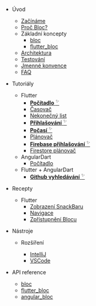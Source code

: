 - Úvod

  - [Začínáme](cs/gettingstarted.md)
  - [Proč Bloc?](cs/whybloc.md)
  - Základní koncepty
    - [bloc](cs/coreconcepts.md)
    - [flutter_bloc](cs/flutterbloccoreconcepts.md)
  - [Architektura](cs/architecture.md)
  - [Testování](cs/testing.md)
  - [Jmenné konvence](cs/blocnamingconventions.md)
  - [FAQ](cs/faqs.md)

- Tutoriály

  - Flutter
    - [**Počítadlo** <sup>✨</sup>](fluttercountertutorial.md)
    - [Časovač](fluttertimertutorial.md)
    - [Nekonečný list](flutterinfinitelisttutorial.md)
    - [**Přihlašování** <sup>✨</sup>](flutterlogintutorial.md)
    - [**Počasí** <sup>✨</sup>](flutterweathertutorial.md)
    - [Plánovač](cs/fluttertodostutorial.md)
    - [**Firebase přihlašování** <sup>✨</sup>](flutterfirebaselogintutorial.md)
    - [Firestore plánovač](flutterfirestoretodostutorial.md)
  - AngularDart
    - [Počítadlo](angularcountertutorial.md)
  - Flutter + AngularDart
    - [**Github vyhledávání** <sup>✨</sup>](flutterangulargithubsearch.md)

- Recepty

  - Flutter
    - [Zobrazení SnackBaru](cs/recipesfluttershowsnackbar.md)
    - [Navigace](cs/recipesflutternavigation.md)
    - [Zpřístupnění Blocu](cs/recipesflutterblocaccess.md)

- Nástroje

  - Rozšíření

    - [IntelliJ](cs/blocintellijextension.md)
    - [VSCode](cs/blocvscodeextension.md)

- API reference
  - [bloc](https://pub.dev/documentation/bloc/latest/bloc/bloc-library.html)
  - [flutter_bloc](https://pub.dev/documentation/flutter_bloc/latest/flutter_bloc/flutter_bloc-library.html)
  - [angular_bloc](https://pub.dev/documentation/angular_bloc/latest/angular_dart/angular_dart-library.html)
